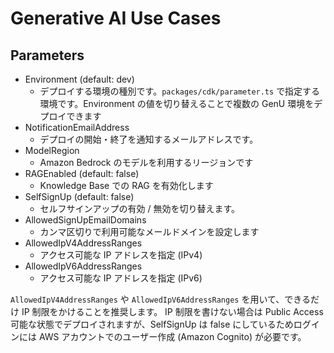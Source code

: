 # Generative AI Use Cases

## Parameters

* Environment (default: dev)
    * デプロイする環境の種別です。`packages/cdk/parameter.ts` で指定する環境です。Environment の値を切り替えることで複数の GenU 環境をデプロイできます
* NotificationEmailAddress
    * デプロイの開始・終了を通知するメールアドレスです。
* ModelRegion
    * Amazon Bedrock のモデルを利用するリージョンです
* RAGEnabled (default: false)
    * Knowledge Base での RAG を有効化します
* SelfSignUp (default: false)
    * セルフサインアップの有効 / 無効を切り替えます。
* AllowedSignUpEmailDomains
    * カンマ区切りで利用可能なメールドメインを設定します
* AllowedIpV4AddressRanges
    * アクセス可能な IP アドレスを指定 (IPv4)
* AllowedIpV6AddressRanges
    * アクセス可能な IP アドレスを指定 (IPv6)

`AllowedIpV4AddressRanges` や `AllowedIpV6AddressRanges` を用いて、できるだけ IP 制限をかけることを推奨します。 IP 制限を書けない場合は Public Access 可能な状態でデプロイされますが、SelfSignUp は false にしているためログインには AWS アカウントでのユーザー作成 (Amazon Cognito) が必要です。
